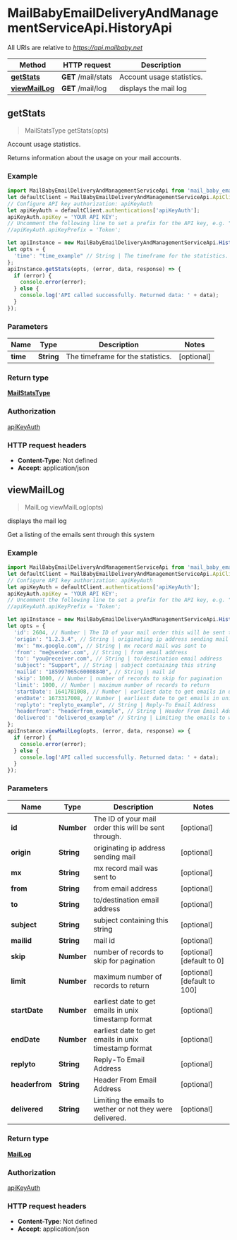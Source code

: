 # MailBabyEmailDeliveryAndManagementServiceApi.HistoryApi

All URIs are relative to *https://api.mailbaby.net*

Method | HTTP request | Description
------------- | ------------- | -------------
[**getStats**](HistoryApi.md#getStats) | **GET** /mail/stats | Account usage statistics.
[**viewMailLog**](HistoryApi.md#viewMailLog) | **GET** /mail/log | displays the mail log



## getStats

> MailStatsType getStats(opts)

Account usage statistics.

Returns information about the usage on your mail accounts.

### Example

```javascript
import MailBabyEmailDeliveryAndManagementServiceApi from 'mail_baby_email_delivery_and_management_service_api';
let defaultClient = MailBabyEmailDeliveryAndManagementServiceApi.ApiClient.instance;
// Configure API key authorization: apiKeyAuth
let apiKeyAuth = defaultClient.authentications['apiKeyAuth'];
apiKeyAuth.apiKey = 'YOUR API KEY';
// Uncomment the following line to set a prefix for the API key, e.g. "Token" (defaults to null)
//apiKeyAuth.apiKeyPrefix = 'Token';

let apiInstance = new MailBabyEmailDeliveryAndManagementServiceApi.HistoryApi();
let opts = {
  'time': "time_example" // String | The timeframe for the statistics.
};
apiInstance.getStats(opts, (error, data, response) => {
  if (error) {
    console.error(error);
  } else {
    console.log('API called successfully. Returned data: ' + data);
  }
});
```

### Parameters


Name | Type | Description  | Notes
------------- | ------------- | ------------- | -------------
 **time** | **String**| The timeframe for the statistics. | [optional] 

### Return type

[**MailStatsType**](MailStatsType.md)

### Authorization

[apiKeyAuth](../README.md#apiKeyAuth)

### HTTP request headers

- **Content-Type**: Not defined
- **Accept**: application/json


## viewMailLog

> MailLog viewMailLog(opts)

displays the mail log

Get a listing of the emails sent through this system 

### Example

```javascript
import MailBabyEmailDeliveryAndManagementServiceApi from 'mail_baby_email_delivery_and_management_service_api';
let defaultClient = MailBabyEmailDeliveryAndManagementServiceApi.ApiClient.instance;
// Configure API key authorization: apiKeyAuth
let apiKeyAuth = defaultClient.authentications['apiKeyAuth'];
apiKeyAuth.apiKey = 'YOUR API KEY';
// Uncomment the following line to set a prefix for the API key, e.g. "Token" (defaults to null)
//apiKeyAuth.apiKeyPrefix = 'Token';

let apiInstance = new MailBabyEmailDeliveryAndManagementServiceApi.HistoryApi();
let opts = {
  'id': 2604, // Number | The ID of your mail order this will be sent through.
  'origin': "1.2.3.4", // String | originating ip address sending mail
  'mx': "mx.google.com", // String | mx record mail was sent to
  'from': "me@sender.com", // String | from email address
  'to': "you@receiver.com", // String | to/destination email address
  'subject': "Support", // String | subject containing this string
  'mailid': "185997065c60008840", // String | mail id
  'skip': 1000, // Number | number of records to skip for pagination
  'limit': 1000, // Number | maximum number of records to return
  'startDate': 1641781008, // Number | earliest date to get emails in unix timestamp format
  'endDate': 1673317008, // Number | earliest date to get emails in unix timestamp format
  'replyto': "replyto_example", // String | Reply-To Email Address
  'headerfrom': "headerfrom_example", // String | Header From Email Address
  'delivered': "delivered_example" // String | Limiting the emails to wether or not they were delivered.
};
apiInstance.viewMailLog(opts, (error, data, response) => {
  if (error) {
    console.error(error);
  } else {
    console.log('API called successfully. Returned data: ' + data);
  }
});
```

### Parameters


Name | Type | Description  | Notes
------------- | ------------- | ------------- | -------------
 **id** | **Number**| The ID of your mail order this will be sent through. | [optional] 
 **origin** | **String**| originating ip address sending mail | [optional] 
 **mx** | **String**| mx record mail was sent to | [optional] 
 **from** | **String**| from email address | [optional] 
 **to** | **String**| to/destination email address | [optional] 
 **subject** | **String**| subject containing this string | [optional] 
 **mailid** | **String**| mail id | [optional] 
 **skip** | **Number**| number of records to skip for pagination | [optional] [default to 0]
 **limit** | **Number**| maximum number of records to return | [optional] [default to 100]
 **startDate** | **Number**| earliest date to get emails in unix timestamp format | [optional] 
 **endDate** | **Number**| earliest date to get emails in unix timestamp format | [optional] 
 **replyto** | **String**| Reply-To Email Address | [optional] 
 **headerfrom** | **String**| Header From Email Address | [optional] 
 **delivered** | **String**| Limiting the emails to wether or not they were delivered. | [optional] 

### Return type

[**MailLog**](MailLog.md)

### Authorization

[apiKeyAuth](../README.md#apiKeyAuth)

### HTTP request headers

- **Content-Type**: Not defined
- **Accept**: application/json

